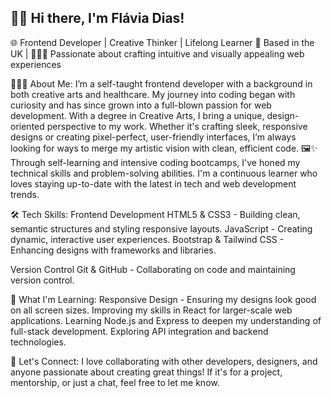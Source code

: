 ## 👋🏾 Hi there, I'm Flávia Dias!
🌐 Frontend Developer | Creative Thinker | Lifelong Learner
📍 Based in the UK | 👩🏾‍💻 Passionate about crafting intuitive and visually appealing web experiences

👩🏾‍💻 About Me:
I’m a self-taught frontend developer with a background in both creative arts and healthcare. 
My journey into coding began with curiosity and has since grown into a full-blown passion for web development.
With a degree in Creative Arts, I bring a unique, design-oriented perspective to my work. 
Whether it's crafting sleek, responsive designs or creating pixel-perfect, user-friendly interfaces, 
I’m always looking for ways to merge my artistic vision with clean, efficient code. 🖼️✨
Through self-learning and intensive coding bootcamps, I've honed my technical skills and problem-solving abilities. 
I'm a continuous learner who loves staying up-to-date with the latest in tech and web development trends.

🛠️ Tech Skills:
Frontend Development 
HTML5 & CSS3 - Building clean, semantic structures and styling responsive layouts.
JavaScript - Creating dynamic, interactive user experiences.
Bootstrap & Tailwind CSS - Enhancing designs with frameworks and libraries.

Version Control
Git & GitHub - Collaborating on code and maintaining version control.

🌱 What I'm Learning:
Responsive Design - Ensuring my designs look good on all screen sizes.
Improving my skills in React for larger-scale web applications.
Learning Node.js and Express to deepen my understanding of full-stack development.
Exploring API integration and backend technologies.

💬 Let's Connect:
I love collaborating with other developers, designers, and anyone passionate about creating great things! If it's for a project, mentorship, or just a chat, feel free to let me know.

